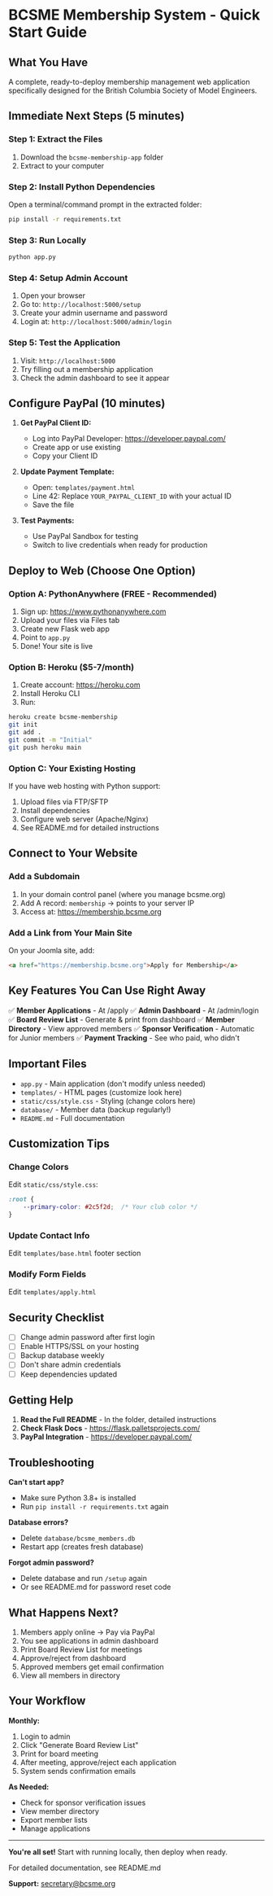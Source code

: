# BCSME Membership System - Quick Start Guide

## What You Have
A complete, ready-to-deploy membership management web application specifically designed for the British Columbia Society of Model Engineers.

## Immediate Next Steps (5 minutes)

### Step 1: Extract the Files
1. Download the `bcsme-membership-app` folder
2. Extract to your computer

### Step 2: Install Python Dependencies
Open a terminal/command prompt in the extracted folder:
```bash
pip install -r requirements.txt
```

### Step 3: Run Locally
```bash
python app.py
```

### Step 4: Setup Admin Account
1. Open your browser
2. Go to: `http://localhost:5000/setup`
3. Create your admin username and password
4. Login at: `http://localhost:5000/admin/login`

### Step 5: Test the Application
1. Visit: `http://localhost:5000`
2. Try filling out a membership application
3. Check the admin dashboard to see it appear

## Configure PayPal (10 minutes)

1. **Get PayPal Client ID:**
   - Log into PayPal Developer: https://developer.paypal.com/
   - Create app or use existing
   - Copy your Client ID

2. **Update Payment Template:**
   - Open: `templates/payment.html`
   - Line 42: Replace `YOUR_PAYPAL_CLIENT_ID` with your actual ID
   - Save the file

3. **Test Payments:**
   - Use PayPal Sandbox for testing
   - Switch to live credentials when ready for production

## Deploy to Web (Choose One Option)

### Option A: PythonAnywhere (FREE - Recommended)
1. Sign up: https://www.pythonanywhere.com
2. Upload your files via Files tab
3. Create new Flask web app
4. Point to `app.py`
5. Done! Your site is live

### Option B: Heroku ($5-7/month)
1. Create account: https://heroku.com
2. Install Heroku CLI
3. Run:
```bash
heroku create bcsme-membership
git init
git add .
git commit -m "Initial"
git push heroku main
```

### Option C: Your Existing Hosting
If you have web hosting with Python support:
1. Upload files via FTP/SFTP
2. Install dependencies
3. Configure web server (Apache/Nginx)
4. See README.md for detailed instructions

## Connect to Your Website

### Add a Subdomain
1. In your domain control panel (where you manage bcsme.org)
2. Add A record: `membership` → points to your server IP
3. Access at: https://membership.bcsme.org

### Add a Link from Your Main Site
On your Joomla site, add:
```html
<a href="https://membership.bcsme.org">Apply for Membership</a>
```

## Key Features You Can Use Right Away

✅ **Member Applications** - At /apply
✅ **Admin Dashboard** - At /admin/login  
✅ **Board Review List** - Generate & print from dashboard
✅ **Member Directory** - View approved members
✅ **Sponsor Verification** - Automatic for Junior members
✅ **Payment Tracking** - See who paid, who didn't

## Important Files

- `app.py` - Main application (don't modify unless needed)
- `templates/` - HTML pages (customize look here)
- `static/css/style.css` - Styling (change colors here)
- `database/` - Member data (backup regularly!)
- `README.md` - Full documentation

## Customization Tips

### Change Colors
Edit `static/css/style.css`:
```css
:root {
    --primary-color: #2c5f2d;  /* Your club color */
}
```

### Update Contact Info
Edit `templates/base.html` footer section

### Modify Form Fields
Edit `templates/apply.html`

## Security Checklist

- [ ] Change admin password after first login
- [ ] Enable HTTPS/SSL on your hosting
- [ ] Backup database weekly
- [ ] Don't share admin credentials
- [ ] Keep dependencies updated

## Getting Help

1. **Read the Full README** - In the folder, detailed instructions
2. **Check Flask Docs** - https://flask.palletsprojects.com/
3. **PayPal Integration** - https://developer.paypal.com/

## Troubleshooting

**Can't start app?**
- Make sure Python 3.8+ is installed
- Run `pip install -r requirements.txt` again

**Database errors?**
- Delete `database/bcsme_members.db`
- Restart app (creates fresh database)

**Forgot admin password?**
- Delete database and run `/setup` again
- Or see README.md for password reset code

## What Happens Next?

1. Members apply online → Pay via PayPal
2. You see applications in admin dashboard
3. Print Board Review List for meetings
4. Approve/reject from dashboard
5. Approved members get email confirmation
6. View all members in directory

## Your Workflow

**Monthly:**
1. Login to admin
2. Click "Generate Board Review List"
3. Print for board meeting
4. After meeting, approve/reject each application
5. System sends confirmation emails

**As Needed:**
- Check for sponsor verification issues
- View member directory
- Export member lists
- Manage applications

---

**You're all set!** Start with running locally, then deploy when ready.

For detailed documentation, see README.md

**Support:** secretary@bcsme.org
